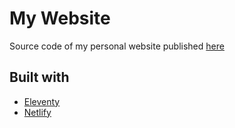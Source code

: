 # My Website

Source code of my personal website published <a href="https://www.adityaazad.com/">here</a>

## Built with

- <a href="https://www.11ty.dev/">Eleventy</a>
- <a href="https://www.netlify.com/">Netlify</a>
